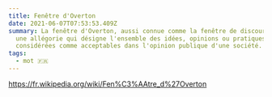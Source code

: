 ```yaml
---
title: Fenêtre d'Overton
date: 2021-06-07T07:53:53.409Z
summary: La fenêtre d'Overton, aussi connue comme la fenêtre de discours, est
  une allégorie qui désigne l'ensemble des idées, opinions ou pratiques
  considérées comme acceptables dans l'opinion publique d'une société.
tags:
  - mot 🇫🇷
---
```

https://fr.wikipedia.org/wiki/Fen%C3%AAtre_d%27Overton